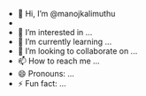 - 👋 Hi, I’m @manojkalimuthu
- 
- 👀 I’m interested in ...
- 🌱 I’m currently learning ...
- 💞️ I’m looking to collaborate on ...
- 📫 How to reach me ...
- 😄 Pronouns: ...
- ⚡ Fun fact: ...

<!---
manojkalim/manojkalim is a ✨ special ✨ repository because its `README.md` (this file) appears on your GitHub profile.
You can click the Preview link to take a look at your changes.
--->
